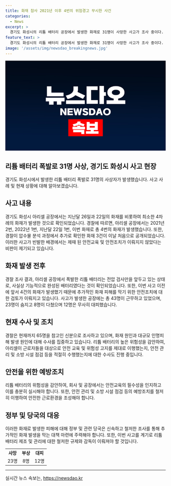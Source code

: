 ```yaml
---
title: 화재 참사 2021년 이후 4번의 위험경고 무시한 사건
categories:
  - News
excerpt: >
  경기도 화성시의 리튬 배터리 공장에서 발생한 화재로 31명이 사망한 사고가 조사 중이다. 이전에도 4차례의 화재가 있었으며, 안전교육 부족과 안전조치 미비로 큰 문제가 제기되고 있다. 경찰은 65명을 조사 중이며 안전교육과 안전관리를 중점적으로 조사 중이라고 밝혔다. 해당 공장에서는 리튬 배터리의 위험성에 대한 적절한 안전 교육과 관리가 이뤄지지 않고 있다는 비판이 일고 있다.
feature_text: >
  경기도 화성시의 리튬 배터리 공장에서 발생한 화재로 31명이 사망한 사고가 조사 중이다. 이전에도 4차례의 화재가 있었으며, 안전교육 부족과 안전조치 미비로 큰 문제가 제기되고 있다. 경찰은 65명을 조사 중이며 안전교육과 안전관리를 중점적으로 조사 중이라고 밝혔다. 해당 공장에서는 리튬 배터리의 위험성에 대한 적절한 안전 교육과 관리가 이뤄지지 않고 있다는 비판이 일고 있다.
image: '/assets/img/newsdao_breakingnews.jpg'
---
```


<p><img src="/assets/img/newsdao_breakingnews.jpg" alt="koreaapp 속보" /></p>

<h2> 리튬 배터리 폭발로 31명 사상, 경기도 화성시 사고 현장</h2>

<p data-ke-size="size16">경기도 화성시에서 발생한 리튬 배터리 폭발로 31명의 사상자가 발생했습니다. 사고 사례 및 현재 상황에 대해 알아보겠습니다.</p>

<h2 data-ke-size="size26">사고 내용</h2>

<p data-ke-size="size16">경기도 화성시 아리셀 공장에서는 지난달 26일과 22일의 화재를 비롯하여 최소한 4차례의 화재가 발생한 것으로 확인되었습니다. 경찰에 따르면, 아리셀 공장에서는 2021년 2번, 2022년 1번, 지난달 22일 1번, 이번 화재로 총 4번의 화재가 발생했습니다. 또한, 경찰이  압수물 분석 과정에서 추가로 확인한 화재 3건이 이날 처음으로 공개되었습니다. 이러한 사고가 빈발한 배경에서는 제때 된 안전교육 및 안전조치가 이뤄지지 않았다는 비판이 제기되고 있습니다.</p>

<h2 data-ke-size="size26">화재 발생 전후</h2>

<p data-ke-size="size16">경찰 조사 결과, 아리셀 공장에서 폭발한 리튬 배터리는 전압 검사만을 앞두고 있는 상태로, 사실상 기능적으로 완성된 배터리였다는 것이 확인되었습니다. 또한, 이번 사고 이전에 앞서 4건의 화재가 발생했기 때문에 추가적인 화재 피해를 막기 위한 안전조치에 대한 검토가 이뤄지고 있습니다. 사고가 발생한 공장에는 총 43명이 근무하고 있었으며, 23명이 숨지고 8명이 다쳤으며 12명은 무사히 대피했습니다.</p>

<h2 data-ke-size="size26">현재 수사 및 조치</h2>

<p data-ke-size="size16">경찰은 현재까지 65명을 참고인 신분으로 조사하고 있으며, 화재 원인과 대규모 인명피해 발생 원인에 대해 수사를 집중하고 있습니다. 리튬 배터리의 높은 위험성을 감안하여, 아리셀이 근로자들을 대상으로 안전 교육 및 위험성 고지를 제대로 이행했는지, 안전 관리 및 소방 시설 점검 등을 적절히 수행했는지에 대한 수사도 진행 중입니다.</p>

<h2 data-ke-size="size26">안전을 위한 예방조치</h2>

<p data-ke-size="size16">리튬 배터리의 위험성을 감안하여, 회사 및 공장에서는 안전교육의 필수성을 인지하고 이를 충분히 실시해야 합니다. 또한, 안전 관리 및 소방 시설 점검 등의 예방조치를 철저히 이행하여 안전한 근로환경을 조성해야 합니다.</p>

<h2 data-ke-size="size26">정부 및 당국의 대응</h2>

<p data-ke-size="size16">이러한 화재로 발생한 피해에 대해 정부 및 관련 당국은 신속하고 철저한 조사를 통해 추가적인 화재 발생을 막는 대책 마련에 주력해야 합니다. 또한, 이번 사고를 계기로 리튬 배터리 제조 및 관리에 대한 철저한 규제와 감독이 이뤄져야 할 것입니다.</p>

<table>
<tbody>
<tr>
<td style="text-align: center; height: 17px;"><b>사망</b></td>
<td style="text-align: center; height: 17px;"><b>부상</b></td>
<td style="text-align: center; height: 17px;"><b>대피</b></td>
</tr>
<tr>
<td style="text-align: center; height: 17px;">23명</td>
<td style="text-align: center; height: 17px;">8명</td>
<td style="text-align: center; height: 17px;">12명</td>
</tr>
</tbody>
</table>

<hr>

<p data-ke-size="size16"></p>
실시간 뉴스 속보는, <a href="https://newsdao.kr" rel="dofollow">https://newsdao.kr</a>


